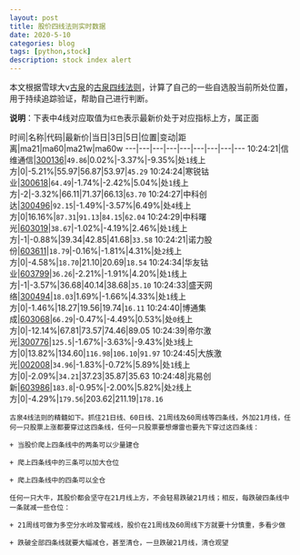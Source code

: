 ```yaml
---
layout: post
title: 股价四线法则实时数据
date: 2020-5-10
categories: blog
tags: [python,stock]
description: stock index alert
---
```



本文根据雪球大v[古泉](https://xueqiu.com/u/7148646888)的[古泉四线法则](https://xueqiu.com/7148646888/130498192)，计算了自己的一些自选股当前所处位置，用于持续追踪验证，帮助自己进行判断。

**说明**：下表中4线对应取值为`红色`表示最新价处于对应指标上方，属正面

时间|名称|代码|最新价|当日|3日|5日|位置|变动|距离|ma21|ma60|ma21w|ma60w
---|---|---|---|---|---|---|---|---
10:24:21|信维通信|[300136](https://xueqiu.com/S/SZ300136)|`49.86`|0.02%|-3.37%|-9.35%|处`1`线上方|0|-5.21%|55.97|56.87|53.97|`45.29`
10:24:24|寒锐钴业|[300618](https://xueqiu.com/S/SZ300618)|`64.49`|-1.74%|-2.42%|5.04%|处`1`线上方|-2|-3.32%|66.11|71.37|66.13|`63.70`
10:24:27|中科创达|[300496](https://xueqiu.com/S/SZ300496)|`92.15`|-1.49%|-3.57%|6.49%|处`4`线上方|0|16.16%|`87.31`|`91.13`|`84.15`|`62.04`
10:24:29|中科曙光|[603019](https://xueqiu.com/S/SH603019)|`38.67`|-1.02%|-4.19%|2.46%|处`1`线上方|-1|-0.88%|39.34|42.85|41.68|`33.58`
10:24:21|诺力股份|[603611](https://xueqiu.com/S/SH603611)|`18.79`|-0.16%|-1.81%|4.31%|处`2`线上方|0|-4.58%|`18.70`|21.10|20.69|`18.54`
10:24:34|华友钴业|[603799](https://xueqiu.com/S/SH603799)|`36.26`|-2.21%|-1.91%|4.20%|处`1`线上方|-1|-3.57%|36.68|40.14|38.68|`35.10`
10:24:33|盛天网络|[300494](https://xueqiu.com/S/SZ300494)|`18.03`|1.69%|-1.66%|4.33%|处`1`线上方|0|-1.46%|18.27|19.56|19.74|`16.11`
10:24:40|博通集成|[603068](https://xueqiu.com/S/SH603068)|`66.29`|-0.47%|-4.49%|0.53%|处`0`线上方|0|-12.14%|67.81|73.57|74.46|89.05
10:24:39|帝尔激光|[300776](https://xueqiu.com/S/SZ300776)|`125.5`|-1.67%|-3.63%|-9.43%|处`3`线上方|0|13.82%|134.60|`116.98`|`106.10`|`91.97`
10:24:45|大族激光|[002008](https://xueqiu.com/S/SZ002008)|`34.96`|-1.83%|-0.72%|5.89%|处`1`线上方|0|-2.09%|`34.21`|37.23|35.87|35.63
10:24:48|兆易创新|[603986](https://xueqiu.com/S/SH603986)|`183.8`|-0.95%|-2.00%|5.82%|处`2`线上方|0|-4.29%|`179.56`|203.62|211.19|`178.16`

```
古泉4线法则的精髓如下。抓住21日线、60日线、21周线及60周线等四条线，外加21月线，任何一只股票上涨都要穿过这四条线，任何一只股票要想爆雷也要先下穿过这四条线：

+ 当股价爬上四条线中的两条可以少量建仓

+ 爬上四条线中的三条可以加大仓位

+ 爬上四条线中的四条可以全仓

任何一只大牛，其股价都会坚守在21月线上方，不会轻易跌破21月线；相反，每跌破四条线中一条就减一些仓位：

+ 21周线可做为多空分水岭及警戒线，股价在21周线及60周线下方就要十分慎重，多看少做

+ 跌破全部四条线就要大幅减仓，甚至清仓，一旦跌破21月线，清仓观望
```